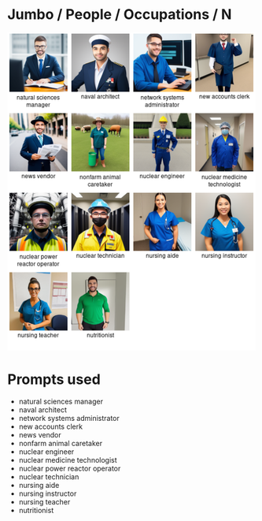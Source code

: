 # Jumbo / People / Occupations / N

![Jumbo / People / Occupations / N Stable Diffusion prompt examples](montage.png 'Jumbo / People / Occupations / N Stable Diffusion prompt examples')

# Prompts used
- natural sciences manager
- naval architect
- network systems administrator
- new accounts clerk
- news vendor
- nonfarm animal caretaker
- nuclear engineer
- nuclear medicine technologist
- nuclear power reactor operator
- nuclear technician
- nursing aide
- nursing instructor
- nursing teacher
- nutritionist


